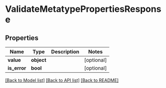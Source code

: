 # ValidateMetatypePropertiesResponse

## Properties
Name | Type | Description | Notes
------------ | ------------- | ------------- | -------------
**value** | **object** |  | [optional] 
**is_error** | **bool** |  | [optional] 

[[Back to Model list]](../README.md#documentation-for-models) [[Back to API list]](../README.md#documentation-for-api-endpoints) [[Back to README]](../README.md)

